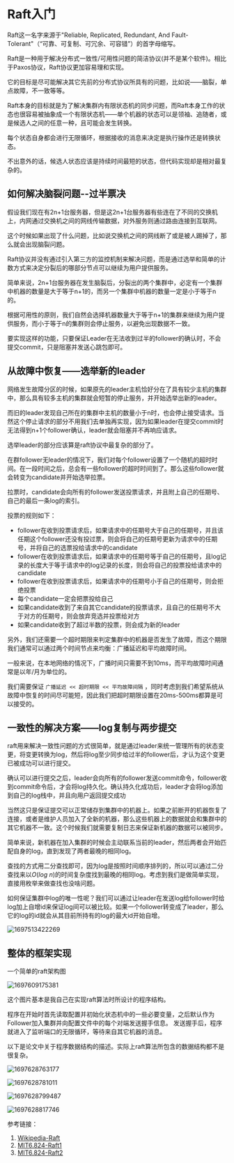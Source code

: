 # Raft入门

Raft这一名字来源于"Reliable, Replicated, Redundant, And Fault-Tolerant"（“可靠、可复制、可冗余、可容错”）的首字母缩写。

Raft是一种用于解决分布式一致性/可用性问题的简洁协议(并不是某个软件)。相比于Paxos协议，Raft协议更加容易理和实现。

它的目标是尽可能解决其它先前的分布式协议所具有的问题，比如说——脑裂，单点故障，不一致等等。

Raft本身的目标就是为了解决集群内有限状态机的同步问题，而Raft本身工作的状态也很容易被抽象成一个有限状态机——单个机器的状态可以是领袖、追随者，或是候选人之间的任意一种，且可能会发生转换。

每个状态自身都会进行无限循环，根据接收的消息来决定是执行操作还是转换状态。

不出意外的话，候选人状态应该是持续时间最短的状态，但代码实现却是相对最复杂的。

## 如何解决脑裂问题--过半票决

假设我们现在有2n+1台服务器，但是这2n+1台服务器有些连在了不同的交换机上，内网通过交换机之间的网线传输数据，对外服务则通过路由连接到互联网。

这个时候如果出现了什么问题，比如说交换机之间的网线断了或是被人踢掉了，那么就会出现脑裂问题。

Raft协议并没有通过引入第三方的监控机制来解决问题，而是通过选举和简单的计数方式来决定分裂后的哪部分节点可以继续为用户提供服务。

简单来说，2n+1台服务器在发生脑裂后，分裂出的两个集群中，必定有一个集群中机器的数量是大于等于n+1的，而另一个集群中机器的数量一定是小于等于n的。

根据可用性的原则，我们自然会选择机器数量大于等于n+1的集群来继续为用户提供服务，而小于等于n的集群则会停止服务，以避免出现数据不一致。

要实现这样的功能，只要保证Leader在无法收到过半的follower的确认时，不会提交commit，只是阻塞并发送心跳包即可。

## 从故障中恢复——选举新的leader

网络发生故障分区的时候，如果原先的leader主机恰好分在了具有较少主机的集群中，那么具有较多主机的集群就会短暂的停止服务，并开始选举出新的leader。

而旧的leader发现自己所在的集群中主机的数量小于n时，也会停止接受请求。当然这个停止请求的部分不用我们去单独再实现，因为如果leader在提交commit时无法得到n+1个follower确认，leader就会阻塞并不再响应请求。

选举leader的部分应该算是raft协议中最复杂的部分了。

在群follower无leader的情况下，我们对每个follower设置了一个随机的超时时间。在一段时间之后，总会有一些follower的超时时间到了。那么这些follower就会转变为candidate并开始选举拉票。

拉票时，candidate会向所有的follower发送投票请求，并且附上自己的任期号、自己的最后一条log的索引。

投票的规则如下：

- follower在收到投票请求后，如果请求中的任期号大于自己的任期号，并且该任期这个follower还没有投过票，则会将自己的任期号更新为请求中的任期号，并将自己的选票投给请求中的candidate
- follower在收到投票请求后，如果请求中的任期号等于自己的任期号，且log记录的长度大于等于请求中的log记录的长度，则会将自己的投票投给请求中的candidate
- follower在收到投票请求后，如果请求中的任期号小于自己的任期号，则会拒绝投票
- 每个candidate一定会把票投给自己
- 如果candidate收到了来自其它candidate的投票请求，且自己的任期号不大于对方的任期号，则会放弃竞选并投票给对方
- 如果candidate收到了超过半数的投票，则会成为新的leader

另外，我们还需要一个超时期限来判定集群中的机器是否发生了故障，而这个期限我们通常可以通过两个时间节点来均衡：广播延迟和平均故障时间。

一般来说，在本地网络的情况下，广播时间只需要不到10ms，而平均故障时间通常是以年/月为单位的。

我们需要保证 `广播延迟 << 超时期限 << 平均故障间隔` ，同时考虑到我们希望系统从故障中恢复的时间尽可能短，因此我们把超时期限设置在20ms-500ms都算是可以接受的。

## 一致性的解决方案——log复制与两步提交

raft用来解决一致性问题的方式很简单，就是通过leader来统一管理所有的状态变更，将变更转换为log，然后将log至少同步给过半的follower后，才认为这个变更已被成功可以进行提交。

确认可以进行提交之后，leader会向所有的follower发送commit命令，follower收到commit命令后，才会将log持久化。确认持久化成功后，leader才会将log添加到自己的log栈中，并且向用户返回提交成功

当然这只是保证提交可以正常储存到集群中的机器上。如果之前断开的机器恢复了连接，或者是维护人员加入了全新的机器，那么这些机器上的数据就会和集群中的其它机器不一致。这个时候我们就需要复制日志来保证新机器的数据可以被同步。

简单来说，新机器在加入集群的时候会主动联系当前的leader，然后两者会开始匹配自身的log，直到发现了两者最晚的相同log。

查找的方式用二分查找即可，因为log是按照时间顺序排列的，所以可以通过二分查找来以$O(log\ n)$的时间复杂度找到最晚的相同log。考虑到我们是做简单实现，直接用枚举来做查找也没啥问题。

如何保证集群中log的唯一性呢？我们可以通过让leader在发送log给follower时给log加上自增id来保证log间可以被比较。如果一个follower转变成了leader，那么它的log的id就会从其目前所持有的log的最大id开始自增。

![1697513422269](image/learn-raft/1697513422269.png)

## 整体的框架实现

一个简单的raft架构图

![1697609175381](image/learn-raft/1697609175381.png)

这个图片基本是我自己在实现raft算法时所设计的程序结构。

程序在开始时首先读取配置并初始化状态机中的一些必要变量，之后默认作为Follower加入集群并向配置文件中的每个对端发送握手信息。
发送握手后，程序就进入了监听端口的无限循环，等待来自其它机器的消息。

以下是论文中关于程序数据结构的描述。实际上raft算法所包含的数据结构都不是很复杂。

![1697628763177](image/learn-raft/1697628763177.png)

![1697628781011](image/learn-raft/1697628781011.png)

![1697628799487](image/learn-raft/1697628799487.png)

![1697628817746](image/learn-raft/1697628817746.png)

参考链接：

1. [Wikipedia-Raft](https://zh.wikipedia.org/zh-cn/Raft)
2. [MIT6.824-Raft1](https://mit-public-courses-cn-translatio.gitbook.io/mit6-824/lecture-06-raft1)
3. [MIT6.824-Raft2](https://mit-public-courses-cn-translatio.gitbook.io/mit6-824/lecture-07-raft2)
